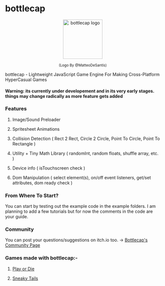 # bottlecap

<p align="center">

<img src="https://bottlecap.js.org/logo.png" width="128" alt="bottlecap logo">

</p>

<p align="center"><small>(Logo By @MatteoDeSantis)</small></p>

bottlecap - Lightweight JavaScript Game Engine For Making Cross-Platform HyperCasual Games

#### Warning: its currently under developement and in its very early stages. things may change radically as more feature gets added

### Features

1) Image/Sound Preloader

2) Spritesheet Animations

3) Collision Detection ( Rect 2 Rect, Circle 2 Circle, Point To Circle, Point To Rectangle )

4) Utility + Tiny Math Library ( randomInt, random floats, shuffle array, etc. )

5) Device info ( isTouchscreen check ) 

6) Dom Manipulation ( select element(s), on/off event listeners, get/set attributes, dom ready check )

### From Where To Start?

You can start by testing out the example code in the example folders. 
I am planning to add a few tutorials but for now the comments in the code are your guide.

### Community

You can post your questions/suggestions on itch.io too. -> [Bottlecap's Community Page](https://rwbeast.itch.io/bottlecap/community)

### Games made with bottlecap:-

1) [Play or Die](https://rwbeast.itch.io/play-or-die)

2) [Sneaky Tails](https://rwbeast.itch.io/sneaky-tails)
